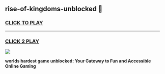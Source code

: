 
## rise-of-kingdoms-unblocked 👋
<h3>
<a href="https://premium.freeplayer.one?title=rise-of-kingdoms-unblocked&ref=14F">CLICK TO PLAY</a></h3>
<hr>

<h3>
<a href="https://premium.freeplayer.one?title=rise-of-kingdoms-unblocked&ref=14F">CLICK 2 PLAY</a>
  
</h3>

<a href="https://premium.freeplayer.one?title=rise-of-kingdoms-unblocked&ref=12F/"><img src="https://clearcache.store/games.png"></a>


**worlds hardest game unblocked: Your Gateway to Fun and Accessible Online Gaming**
